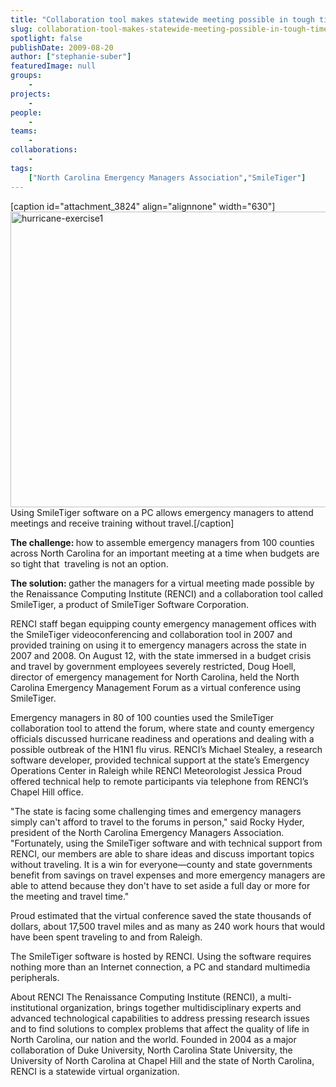 ```yaml
---
title: "Collaboration tool makes statewide meeting possible in tough times"
slug: collaboration-tool-makes-statewide-meeting-possible-in-tough-times
spotlight: false
publishDate: 2009-08-20
author: ["stephanie-suber"]
featuredImage: null
groups:
    - 
projects:
    - 
people:
    - 
teams: 
    - 
collaborations:
    - 
tags:
    ["North Carolina Emergency Managers Association","SmileTiger"]
---
```

[caption id="attachment_3824" align="alignnone" width="630"]<a href="https://www.renci.org/wp-content/uploads/2009/06/hurricane-exercise1.jpg"><img class="wp-image-3824 size-full" title="hurricane-exercise1" src="https://www.renci.org/wp-content/uploads/2009/06/hurricane-exercise1.jpg" alt="hurricane-exercise1" width="630" height="473" /></a> Using SmileTiger software on a PC allows emergency managers to attend meetings and receive training without travel.[/caption]

<strong>The challenge: </strong>how to assemble emergency managers from 100 counties across North Carolina for an important meeting at a time when budgets are so tight that  traveling is not an option.

<strong>The solution: </strong>gather the managers for a virtual meeting made possible by the Renaissance Computing Institute (RENCI) and a collaboration tool called SmileTiger, a product of SmileTiger Software Corporation.<!--more-->

RENCI staff began equipping county emergency management offices with the SmileTiger videoconferencing and collaboration tool in 2007 and provided training on using it to emergency managers across the state in 2007 and 2008. On August 12, with the state immersed in a budget crisis and travel by government employees severely restricted, Doug Hoell, director of emergency management for North Carolina, held the North Carolina Emergency Management Forum as a virtual conference using SmileTiger.

Emergency managers in 80 of 100 counties used the SmileTiger collaboration tool to attend the forum, where state and county emergency officials discussed hurricane readiness and operations and dealing with a possible outbreak of the H1N1 flu virus. RENCI’s Michael Stealey, a research software developer, provided technical support at the state’s Emergency Operations Center in Raleigh while RENCI Meteorologist Jessica Proud offered technical help to remote participants via telephone from RENCI’s Chapel Hill office.

"The state is facing some challenging times and emergency managers simply can't afford to travel to the forums in person," said Rocky Hyder, president of the North Carolina Emergency Managers Association. "Fortunately, using the SmileTiger software and with technical support from RENCI, our members are able to share ideas and discuss important topics without traveling. It is a win for everyone—county and state governments benefit from savings on travel expenses and more emergency managers are able to attend because they don't have to set aside a full day or more for the meeting and travel time."

Proud estimated that the virtual conference saved the state thousands of dollars, about 17,500 travel miles and as many as 240 work hours that would have been spent traveling to and from Raleigh.

The SmileTiger software is hosted by RENCI. Using the software requires nothing more than an Internet connection, a PC and standard multimedia peripherals.

<span class="head2">About RENCI</span>
The Renaissance Computing Institute (RENCI), a multi-institutional organization, brings together multidisciplinary experts and advanced technological capabilities to address pressing research issues and to find solutions to complex problems that affect the quality of life in North Carolina, our nation and the world. Founded in 2004 as a major collaboration of Duke University, North Carolina State University, the University of North Carolina at Chapel Hill and the state of North Carolina, RENCI is a statewide virtual organization.

